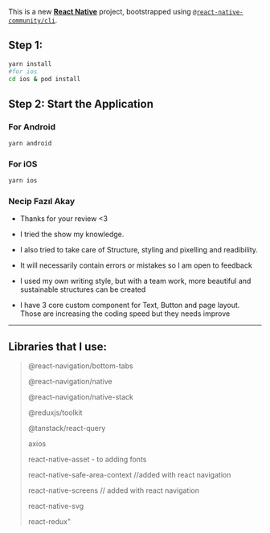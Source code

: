 This is a new [**React Native**](https://reactnative.dev) project, bootstrapped using [`@react-native-community/cli`](https://github.com/react-native-community/cli).

## Step 1: 

```bash
yarn install
#for ios
cd ios & pod install
```

## Step 2: Start the Application
 
### For Android

```bash
yarn android
```

### For iOS

```bash
yarn ios
```

###  Necip Fazıl Akay
* Thanks for your review <3 
* I tried the show my knowledge.
* I also tried to take care of Structure, styling and pixelling and readibility. 
* It will necessarily contain errors or mistakes so I am open to feedback
* I used my own writing style, but with a team work, more beautiful and sustainable structures can be created

* I have 3 core custom component for Text, Button and page layout. Those are increasing the coding speed but they needs improve


--- 
## Libraries that I use:

>    @react-navigation/bottom-tabs
>   
>    @react-navigation/native
>
>    @react-navigation/native-stack
>
>    @reduxjs/toolkit
>
>    @tanstack/react-query
>
>    axios 
>
>    react-native-asset - to adding fonts
>
>    react-native-safe-area-context //added with react navigation
>
>    react-native-screens // added with react navigation
>
>    react-native-svg
>
>    react-redux"
